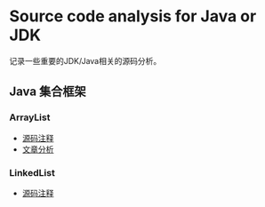 # Source code analysis for Java or JDK

记录一些重要的JDK/Java相关的源码分析。

## Java 集合框架

### ArrayList

* [源码注释](./Collections-framework/ArrayList.java)
* [文章分析](https://fengberlin.github.io/post/java-arraylist-analysis/)

### LinkedList

* [源码注释](./Collections-framework/LinkedList.java)
